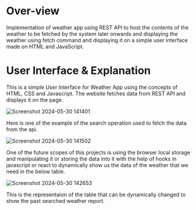 # Over-view

Implementation of weather app using REST API to host the contents of the weather to be fetched by the system later onwards and displaying the weather using fetch command and displaying it on a simple user interface made on HTML and JavaScript.
 
# User Interface & Explanation

This is a simple User Interface for Weather App using the concepts of HTML, CSS and Javascript. The website fetches data from REST API and displays it on the page.

![Screenshot 2024-05-30 141401](https://github.com/AdityaDighe/Weather-App/assets/98305705/fc1cc73a-4b25-46b8-8651-81635db87108)

Here is one of the example of the search operation used to fetch the data from the api.

![Screenshot 2024-05-30 141502](https://github.com/AdityaDighe/Weather-App/assets/98305705/0bce757d-aa52-4835-bcaa-c7d2dc7a3108)

One of the future scopes of this projects is using the browser local storage and manipulating it or storing the data into it with the help of hooks in javascript or react to dynamically show us the data of the weather that we need in the below table.

![Screenshot 2024-05-30 142653](https://github.com/AdityaDighe/Weather-App/assets/98305705/0f76adcf-79b9-4cff-8435-cca7853da615)

This is the representaion of the table that can be dynamically changed to show the past searched weather report.
